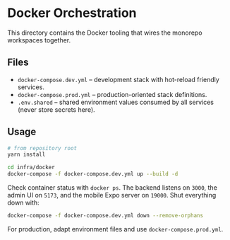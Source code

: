 # Docker Orchestration

This directory contains the Docker tooling that wires the monorepo workspaces together.

## Files

- `docker-compose.dev.yml` – development stack with hot-reload friendly services.
- `docker-compose.prod.yml` – production-oriented stack definitions.
- `.env.shared` – shared environment values consumed by all services (never store secrets here).

## Usage

```bash
# from repository root
yarn install

cd infra/docker
docker-compose -f docker-compose.dev.yml up --build -d
```

Check container status with `docker ps`. The backend listens on `3000`, the admin UI on `5173`, and the mobile Expo server on `19000`. Shut everything down with:

```bash
docker-compose -f docker-compose.dev.yml down --remove-orphans
```

For production, adapt environment files and use `docker-compose.prod.yml`.
